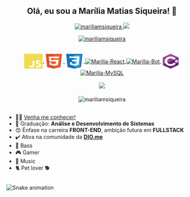 <div align="center"> <h2>Olá, eu sou a Marília Matias Siqueira! 👋</h2></div>

<div align="center">
  <a href="https://github.com/MariliaMSiqueira">
  <img height="165em" src="https://github-readme-stats.vercel.app/api?username=mariliamsiqueira&show_icons=true&theme=midnight-purple&count_private=true&locale=en" alt="mariliamsiqueira" />
    <img height="165em" src="https://github-readme-stats.vercel.app/api/top-langs/?username=mariliamsiqueira&layout=compact&langs_count=7&theme=midnight-purple"/>
    
<p><img align="center" src="https://github-readme-streak-stats.herokuapp.com/?user=mariliamsiqueira" alt="mariliamsiqueira" /></p>
  </a>
</div>
  
<div align="center">
  <a href="https://github.com/MariliaMSiqueira"><br>
  <img align="center" alt="Marilia-Js" height="40" width="50" src="https://raw.githubusercontent.com/devicons/devicon/master/icons/javascript/javascript-plain.svg">
  <img align="center" alt="Marilia-HTML" height="40" width="50" src="https://raw.githubusercontent.com/devicons/devicon/master/icons/html5/html5-original.svg">
  <img align="center" alt="Marilia-CSS" height="40" width="50" src="https://raw.githubusercontent.com/devicons/devicon/master/icons/css3/css3-original.svg">
  <img align="center" alt="Marilia-React" height="40" width="50" src="https://cdn.jsdelivr.net/gh/devicons/devicon/icons/react/react-original.svg" />
  <img align="center" alt="Marilia-Bot" height="40" width="50" src="https://cdn.jsdelivr.net/gh/devicons/devicon/icons/bootstrap/bootstrap-plain.svg" />
  <img align="center" alt="Marilia-Csharp" height="40" width="50" src="https://raw.githubusercontent.com/devicons/devicon/master/icons/csharp/csharp-original.svg">
  <img align="center" alt="Marilia-MySQL" height="40" width="50"src="https://cdn.jsdelivr.net/gh/devicons/devicon/icons/mysql/mysql-original.svg" />
  </a>
</div> <br>
<div align="center">
  <a href="https://br.linkedin.com/in/mar%C3%ADlia-matias-siqueira-b2480a219" target="_blank"><img src="https://img.shields.io/badge/-LinkedIn-%230077B5?style=for-the-badge&logo=linkedin&logoColor=white" target="_blank"></a><br><br>
  <img src="https://komarev.com/ghpvc/?username=mariliamsiqueira&label=Profile%20views&color=0e75b6&style=flat" alt="mariliamsiqueira" />
 </div>

##
- 👋🏻 [Venha me conhecer! ](https://github.com/MariliaMSiqueira/marilia-m-siqueira)
- 📖 Graduação: <strong>Análise e Desenvolvimento de Sistemas</strong>
- 😍 Ênfase na carreira <strong>FRONT-END</strong>, ambição futura em <strong>FULLSTACK</strong>
- ✔️ Ativa na comunidade da <a href="https://web.dio.me/users/mariliamatiassiqueira?tab=achievements"><strong>DIO.me</strong></a>
- 🎸 Bass
- 🎮 Gamer 
- 🎼 Music 
- 🐈 Pet lover 🐕 

 
##
  

  ![Snake animation](https://github.com/mariliamsiqueira/mariliamsiqueira/blob/output/github-contribution-grid-snake.svg)

